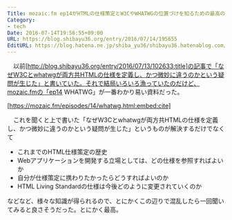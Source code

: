 ```yaml
---
Title: mozaic.fm ep14がHTMLの仕様策定とW3CやWHATWGの位置づけを知るための最高の資料だった
Category:
- tech
Date: 2016-07-14T19:56:55+09:00
URL: https://blog.shibayu36.org/entry/2016/07/14/195655
EditURL: https://blog.hatena.ne.jp/shiba_yu36/shibayu36.hatenablog.com/atom/entry/6653812171405581557
---
```


　以前[http://blog.shibayu36.org/entry/2016/07/13/102633:title]の記事で「なぜW3Cとwhatwgが両方共HTMLの仕様を定義し、かつ微妙に違うのかという疑問が生じた」と書いていた。それで結局いろいろ漁っていたのだけど、mozaic.fmの「ep14 WHATWG」が一番わかり易い資料だった。

[https://mozaic.fm/episodes/14/whatwg.html:embed:cite]

　これを聞くと上で書いた「なぜW3Cとwhatwgが両方共HTMLの仕様を定義し、かつ微妙に違うのかという疑問が生じた」というものが解決するだけでなくて
- これまでのHTML仕様策定の歴史
- Webアプリケーションを開発する立場としては、どの仕様を参照すればよいか
- 自分が仕様策定に携わりたかったらどうすればよいのか
- HTML Living Standardの仕様は今後どのように変更されていくのか

などなど、様々な知識が得られるので、とにかくこの辺りで混乱したら一回聞いてみると良さそうだった。とにかく最高。
